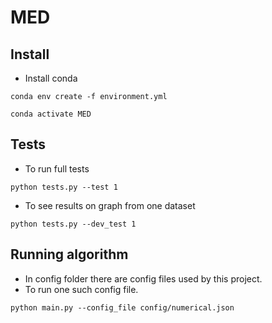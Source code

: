 # MED

## Install

* Install conda
```
conda env create -f environment.yml
```
```
conda activate MED
```

## Tests
* To run full tests
```
python tests.py --test 1
```
* To see results on graph from one dataset
```
python tests.py --dev_test 1
```

## Running algorithm
* In config folder there are config files used by this project.
* To run one such config file.
```
python main.py --config_file config/numerical.json
```
